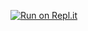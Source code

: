 [![Run on Repl.it](https://repl.it/badge/github/racheevee99/3013-ALG-Vetter)](https://repl.it/github/racheevee99/3013-ALG-Vetter)